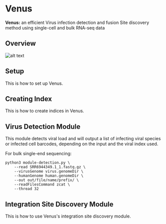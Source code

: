 # Venus
**Venus:** an efficient Virus infection detection and fusion Site discovery method using single-cell and bulk RNA-seq data

## Overview
![alt text](https://github.com/aicb-ZhangLabs/Venus/blob/main/fig/fig%202.png)

## Setup
This is how to set up Venus.

## Creating Index
This is how to create indices in Venus.

## Virus Detection Module
This module detects viral load and will output a list of infecting viral species or infected cell barcodes, depending on the input and the viral index used.

For bulk single-end sequencing:
```
python3 module-detection.py \
    --read SRR6944349.1_1.fastq.gz \
    --virusGenome virus.genomeDir \
    --humanGenome human.genomeDir \
    --out out/file/name/prefix/ \
    --readFilesCommand zcat \
    --thread 32
```

## Integration Site Discovery Module
This is how to use Venus's integration site discovery module.
